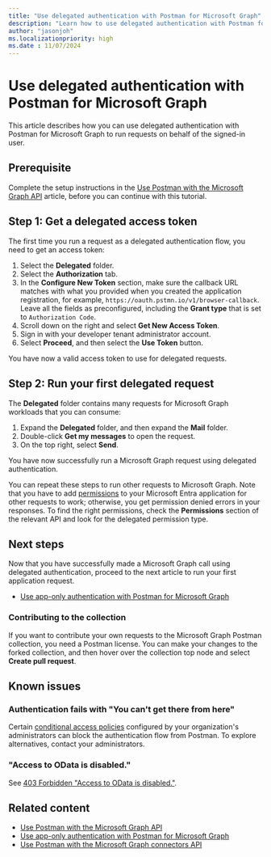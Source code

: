 ```yaml
---
title: "Use delegated authentication with Postman for Microsoft Graph"
description: "Learn how to use delegated authentication with Postman for Microsoft Graph to run requests on behalf of the signed-in user."
author: "jasonjoh"
ms.localizationpriority: high
ms.date : 11/07/2024
---
```


# Use delegated authentication with Postman for Microsoft Graph

This article describes how you can use delegated authentication with Postman for Microsoft Graph to run requests on behalf of the signed-in user.

## Prerequisite

Complete the setup instructions in the [Use Postman with the Microsoft Graph API](use-postman.md) article, before you can continue with this tutorial.

## Step 1: Get a delegated access token

The first time you run a request as a delegated authentication flow, you need to get an access token:

1. Select the **Delegated** folder.
1. Select the **Authorization** tab.
1. In the **Configure New Token** section, make sure the callback URL matches with what you provided when you created the application registration, for example, `https://oauth.pstmn.io/v1/browser-callback`. Leave all the fields as preconfigured, including the **Grant type** that is set to `Authorization Code`.
1. Scroll down on the right and select **Get New Access Token**.
1. Sign in with your developer tenant administrator account.
1. Select **Proceed**, and then select the **Use Token** button.

You have now a valid access token to use for delegated requests.

## Step 2: Run your first delegated request

The **Delegated** folder contains many requests for Microsoft Graph workloads that you can consume:

1. Expand the **Delegated** folder, and then expand the **Mail** folder.
1. Double-click **Get my messages** to open the request.
1. On the top right, select **Send**.

You have now successfully run a Microsoft Graph request using delegated authentication.

You can repeat these steps to run other requests to Microsoft Graph. Note that you have to add [permissions](permissions-reference.md) to your Microsoft Entra application for other requests to work; otherwise, you get permission denied errors in your responses. To find the right permissions, check the **Permissions** section of the relevant API and look for the delegated permission type.

## Next steps

Now that you have successfully made a Microsoft Graph call using delegated authentication, proceed to the next article to run your first application request.

- [Use app-only authentication with Postman for Microsoft Graph](use-postman-with-app-only-authentication.md)

### Contributing to the collection

If you want to contribute your own requests to the Microsoft Graph Postman collection, you need a Postman license. You can make your changes to the forked collection, and then hover over the collection top node and select **Create pull request**.

## Known issues

### Authentication fails with "You can't get there from here"

Certain [conditional access policies](/azure/active-directory/conditional-access/overview) configured by your organization's administrators can block the authentication flow from Postman. To explore alternatives, contact your administrators.

### "Access to OData is disabled."

See [403 Forbidden "Access to OData is disabled."](resolve-auth-errors.md#403-forbidden-access-to-odata-is-disabled).

## Related content

- [Use Postman with the Microsoft Graph API](use-postman.md)
- [Use app-only authentication with Postman for Microsoft Graph](use-postman-with-app-only-authentication.md)
- [Use Postman with the Microsoft Graph connectors API](connecting-external-content-connectors-api-postman.md)
